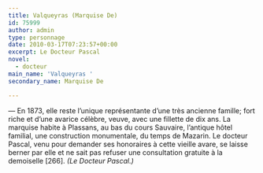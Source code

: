 ```yaml
---
title: Valqueyras (Marquise De)
id: 75999
author: admin
type: personnage
date: 2010-03-17T07:23:57+00:00
excerpt: Le Docteur Pascal
novel:
  - docteur
main_name: 'Valqueyras '
secondary_name: Marquise De

---
```

— En 1873, elle reste l&rsquo;unique représentante d&rsquo;une très ancienne famille; fort riche et d&rsquo;une avarice célèbre, veuve, avec une fillette de dix ans. La marquise habite à Plassans, au bas du cours Sauvaire, l&rsquo;antique hôtel familial, une construction monumentale, du temps de Mazarin. Le docteur Pascal, venu pour demander ses honoraires à cette vieille avare, se laisse berner par elle et ne sait pas refuser une consultation gratuite à la demoiselle [266]. _(Le Docteur Pascal.)_